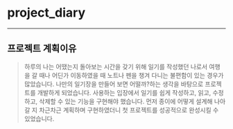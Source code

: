 # project_diary
------------------
## 프로젝트 계획이유
> 하루의 나는 어땠는지 돌아보는 시간을 갖기 위해 일기를 작성했던 나로서 여행을 갈 때나 어딘가 이동하였을 때 노트나 펜을 챙겨 다니는 불편함이 있는 경우가 많았습니다. 나만의 일기장을 만들어 보면 어떨까?하는 생각을 바탕으로 프로젝트를 개발하게 되었습니다. 사용하는 입장에서 일기를 쉽게 작성하고, 읽고, 수정하고, 삭제할 수 있는 기능을 구현해야 했습니다. 먼저 종이에 어떻게 설계해 나아갈 지 차근차근 계획하며 구현하였더니 첫 프로젝트를 성공적으로 완성시킬 수 있었습니다.
